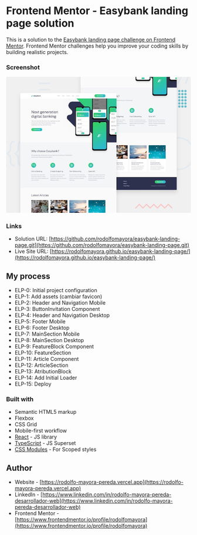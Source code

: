 # Frontend Mentor - Easybank landing page solution

This is a solution to the [Easybank landing page challenge on Frontend Mentor](https://www.frontendmentor.io/challenges/easybank-landing-page-WaUhkoDN). Frontend Mentor challenges help you improve your coding skills by building realistic projects.


### Screenshot

![](./screenshot.jpg)


### Links

- Solution URL: [https://github.com/rodolfomayora/easybank-landing-page.git](https://github.com/rodolfomayora/easybank-landing-page.git)
- Live Site URL: [https://rodolfomayora.github.io/easybank-landing-page/](https://rodolfomayora.github.io/easybank-landing-page/)


## My process

- ELP-0: Initial project configuration
- ELP-1: Add assets (cambiar favicon)
- ELP-2: Header and Navigation Mobile
- ELP-3: ButtonInvitation Component
- ELP-4: Header and Navigation Desktop
- ELP-5: Footer Mobile
- ELP-6: Footer Desktop
- ELP-7: MainSection Mobile
- ELP-8: MainSection Desktop
- ELP-9: FeatureBlock Component
- ELP-10: FeatureSection
- ELP-11: Article Component
- ELP-12: ArticleSection
- ELP-13: AtributionBlock
- ELP-14: Add Initial Loader
- ELP-15: Deploy


### Built with

- Semantic HTML5 markup
- Flexbox
- CSS Grid
- Mobile-first workflow
- [React](https://reactjs.org/) - JS library
- [TypeScript](https://www.typescriptlang.org/) - JS Superset
- [CSS Modules](https://github.com/css-modules/css-modules) - For Scoped styles


## Author

- Website - [https://rodolfo-mayora-pereda.vercel.app](https://rodolfo-mayora-pereda.vercel.app)
- LinkedIn - [https://www.linkedin.com/in/rodolfo-mayora-pereda-desarrollador-web](https://www.linkedin.com/in/rodolfo-mayora-pereda-desarrollador-web)
- Frontend Mentor - [https://www.frontendmentor.io/profile/rodolfomayora](https://www.frontendmentor.io/profile/rodolfomayora)
